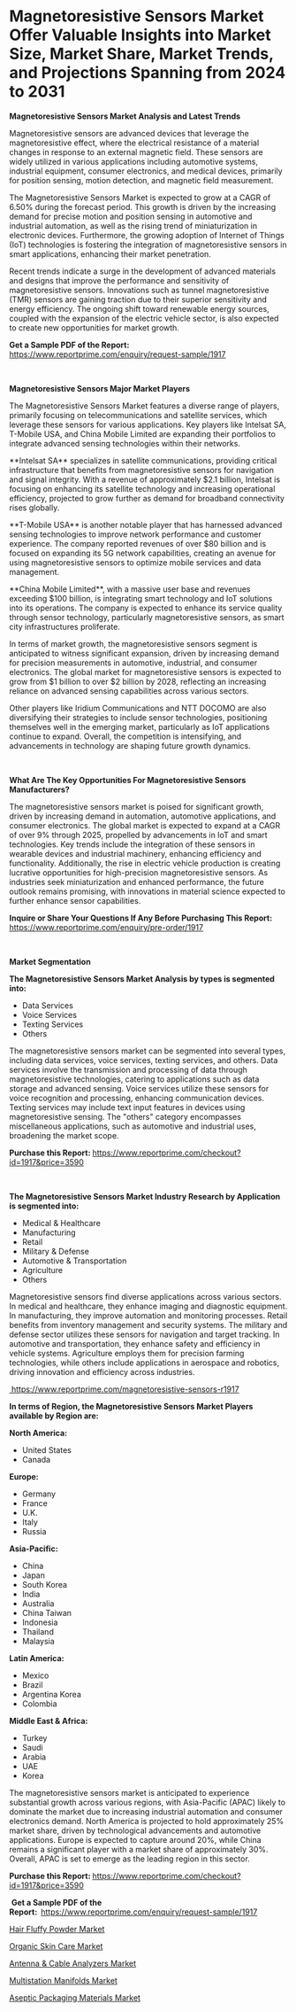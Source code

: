 <p><h1>Magnetoresistive Sensors Market Offer Valuable Insights into Market Size, Market Share, Market Trends, and Projections Spanning from 2024 to 2031</h1></p><p><strong>Magnetoresistive Sensors Market Analysis and Latest Trends</strong></p>
<p><p>Magnetoresistive sensors are advanced devices that leverage the magnetoresistive effect, where the electrical resistance of a material changes in response to an external magnetic field. These sensors are widely utilized in various applications including automotive systems, industrial equipment, consumer electronics, and medical devices, primarily for position sensing, motion detection, and magnetic field measurement.</p><p>The Magnetoresistive Sensors Market is expected to grow at a CAGR of 6.50% during the forecast period. This growth is driven by the increasing demand for precise motion and position sensing in automotive and industrial automation, as well as the rising trend of miniaturization in electronic devices. Furthermore, the growing adoption of Internet of Things (IoT) technologies is fostering the integration of magnetoresistive sensors in smart applications, enhancing their market penetration.</p><p>Recent trends indicate a surge in the development of advanced materials and designs that improve the performance and sensitivity of magnetoresistive sensors. Innovations such as tunnel magnetoresistive (TMR) sensors are gaining traction due to their superior sensitivity and energy efficiency. The ongoing shift toward renewable energy sources, coupled with the expansion of the electric vehicle sector, is also expected to create new opportunities for market growth.</p></p>
<p><strong>Get a Sample PDF of the Report:&nbsp;</strong> <a href="https://www.reportprime.com/enquiry/request-sample/1917">https://www.reportprime.com/enquiry/request-sample/1917</a></p>
<p>&nbsp;</p>
<p><strong>Magnetoresistive Sensors Major Market Players</strong></p>
<p><p>The Magnetoresistive Sensors Market features a diverse range of players, primarily focusing on telecommunications and satellite services, which leverage these sensors for various applications. Key players like Intelsat SA, T-Mobile USA, and China Mobile Limited are expanding their portfolios to integrate advanced sensing technologies within their networks.</p><p>**Intelsat SA** specializes in satellite communications, providing critical infrastructure that benefits from magnetoresistive sensors for navigation and signal integrity. With a revenue of approximately $2.1 billion, Intelsat is focusing on enhancing its satellite technology and increasing operational efficiency, projected to grow further as demand for broadband connectivity rises globally.</p><p>**T-Mobile USA** is another notable player that has harnessed advanced sensing technologies to improve network performance and customer experience. The company reported revenues of over $80 billion and is focused on expanding its 5G network capabilities, creating an avenue for using magnetoresistive sensors to optimize mobile services and data management.</p><p>**China Mobile Limited**, with a massive user base and revenues exceeding $100 billion, is integrating smart technology and IoT solutions into its operations. The company is expected to enhance its service quality through sensor technology, particularly magnetoresistive sensors, as smart city infrastructures proliferate.</p><p>In terms of market growth, the magnetoresistive sensors segment is anticipated to witness significant expansion, driven by increasing demand for precision measurements in automotive, industrial, and consumer electronics. The global market for magnetoresistive sensors is expected to grow from $1 billion to over $2 billion by 2028, reflecting an increasing reliance on advanced sensing capabilities across various sectors.</p><p>Other players like Iridium Communications and NTT DOCOMO are also diversifying their strategies to include sensor technologies, positioning themselves well in the emerging market, particularly as IoT applications continue to expand. Overall, the competition is intensifying, and advancements in technology are shaping future growth dynamics.</p></p>
<p>&nbsp;</p>
<p><strong>What Are The Key Opportunities For Magnetoresistive Sensors Manufacturers?</strong></p>
<p><p>The magnetoresistive sensors market is poised for significant growth, driven by increasing demand in automation, automotive applications, and consumer electronics. The global market is expected to expand at a CAGR of over 9% through 2025, propelled by advancements in IoT and smart technologies. Key trends include the integration of these sensors in wearable devices and industrial machinery, enhancing efficiency and functionality. Additionally, the rise in electric vehicle production is creating lucrative opportunities for high-precision magnetoresistive sensors. As industries seek miniaturization and enhanced performance, the future outlook remains promising, with innovations in material science expected to further enhance sensor capabilities.</p></p>
<p><strong>Inquire or Share Your Questions If Any Before Purchasing This Report:</strong> <a href="https://www.reportprime.com/enquiry/pre-order/1917">https://www.reportprime.com/enquiry/pre-order/1917</a></p>
<p>&nbsp;</p>
<p><strong>Market Segmentation</strong></p>
<p><strong>The Magnetoresistive Sensors Market Analysis by types is segmented into:</strong></p>
<p><ul><li>Data Services</li><li>Voice Services</li><li>Texting Services</li><li>Others</li></ul></p>
<p><p>The magnetoresistive sensors market can be segmented into several types, including data services, voice services, texting services, and others. Data services involve the transmission and processing of data through magnetoresistive technologies, catering to applications such as data storage and advanced sensing. Voice services utilize these sensors for voice recognition and processing, enhancing communication devices. Texting services may include text input features in devices using magnetoresistive sensing. The "others" category encompasses miscellaneous applications, such as automotive and industrial uses, broadening the market scope.</p></p>
<p><strong>Purchase this Report:&nbsp;</strong><a href="https://www.reportprime.com/checkout?id=1917&price=3590">https://www.reportprime.com/checkout?id=1917&price=3590</a></p>
<p>&nbsp;</p>
<p><strong>The Magnetoresistive Sensors Market Industry Research by Application is segmented into:</strong></p>
<p><ul><li>Medical & Healthcare</li><li>Manufacturing</li><li>Retail</li><li>Military & Defense</li><li>Automotive & Transportation</li><li>Agriculture</li><li>Others</li></ul></p>
<p><p>Magnetoresistive sensors find diverse applications across various sectors. In medical and healthcare, they enhance imaging and diagnostic equipment. In manufacturing, they improve automation and monitoring processes. Retail benefits from inventory management and security systems. The military and defense sector utilizes these sensors for navigation and target tracking. In automotive and transportation, they enhance safety and efficiency in vehicle systems. Agriculture employs them for precision farming technologies, while others include applications in aerospace and robotics, driving innovation and efficiency across industries.</p></p>
<p><a href="https://www.reportprime.com/magnetoresistive-sensors-r1917">&nbsp;https://www.reportprime.com/magnetoresistive-sensors-r1917</a></p>
<p><strong>In terms of Region, the Magnetoresistive Sensors Market Players available by Region are:</strong></p>
<p>
    <p> <strong> North America: </strong>
        <ul>
            <li>United States</li>
            <li>Canada</li>
        </ul>
        </p> 
    <p> <strong> Europe: </strong>
        <ul>
            <li>Germany</li>
            <li>France</li>
            <li>U.K.</li>
            <li>Italy</li>
            <li>Russia</li>
        </ul>
        </p> 
    <p> <strong> Asia-Pacific: </strong>
        <ul>
            <li>China</li>
            <li>Japan</li>
            <li>South Korea</li>
            <li>India</li>
            <li>Australia</li>
            <li>China Taiwan</li>
            <li>Indonesia</li>
            <li>Thailand</li>
            <li>Malaysia</li>
        </ul>
        </p> 
    <p> <strong> Latin America: </strong>
        <ul>
            <li>Mexico</li>
            <li>Brazil</li>
            <li>Argentina Korea</li>
            <li>Colombia</li>
        </ul>
        </p> 
    <p> <strong> Middle East & Africa: </strong>
        <ul>
            <li>Turkey</li>
            <li>Saudi</li>
            <li>Arabia</li>
            <li>UAE</li>
            <li>Korea</li>
        </ul>
    </p>
    </p>
<p><p>The magnetoresistive sensors market is anticipated to experience substantial growth across various regions, with Asia-Pacific (APAC) likely to dominate the market due to increasing industrial automation and consumer electronics demand. North America is projected to hold approximately 25% market share, driven by technological advancements and automotive applications. Europe is expected to capture around 20%, while China remains a significant player with a market share of approximately 30%. Overall, APAC is set to emerge as the leading region in this sector.</p></p>
<p><strong>Purchase this Report: </strong><a href="https://www.reportprime.com/checkout?id=1917&price=3590">https://www.reportprime.com/checkout?id=1917&price=3590</a></p>
<p>&nbsp;<strong>Get a Sample PDF of the Report:&nbsp;&nbsp;</strong><a href="https://www.reportprime.com/enquiry/request-sample/1917">https://www.reportprime.com/enquiry/request-sample/1917</a></p>
<p><strong></strong></p>
<p><p><a href="https://www.linkedin.com/pulse/hair-fluffy-powder-market-research-report-exploring-size-revenue-ze2vf?trackingId=pieThjXRQcKsdeAm2%2FbZ0A%3D%3D">Hair Fluffy Powder Market</a></p><p><a href="https://www.linkedin.com/pulse/navigating-global-organic-skin-care-market-landscape-trends-forecasts-ztobf?trackingId=wEQ9hX9YTGe6wEPH0LERhA%3D%3D">Organic Skin Care Market</a></p><p><a href="https://medium.com/@cearranry14/strategic-market-insights-into-the-global-antenna-cable-analyzers-market-2024-2031-64ac9376161a">Antenna & Cable Analyzers Market</a></p><p><a href="https://issuu.com/reportprime-2/docs/multistation-manifolds-market-size-_dc37bb95b36cca">Multistation Manifolds Market</a></p><p><a href="https://issuu.com/reportprime-2/docs/aseptic-packaging-materials-market-_8e298fd3437df3">Aseptic Packaging Materials Market</a></p></p>